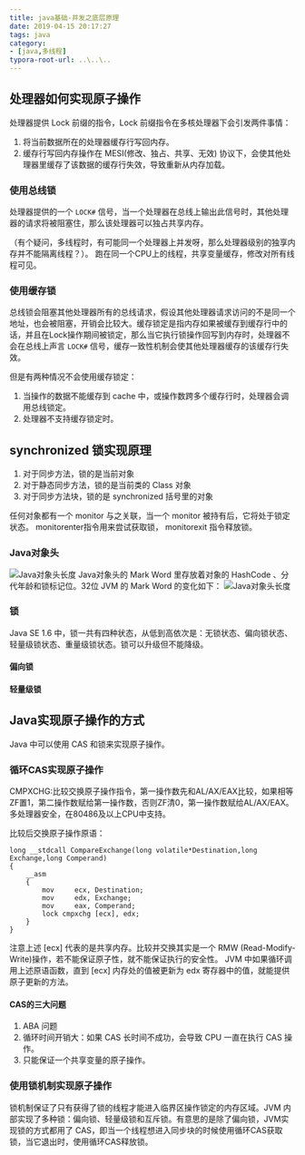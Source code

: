 ```yaml
---
title: java基础-并发之底层原理
date: 2019-04-15 20:17:27
tags: java
category: 
- [java,多线程]
typora-root-url: ..\..\..
---
```


## 处理器如何实现原子操作
处理器提供 Lock 前缀的指令，Lock 前缀指令在多核处理器下会引发两件事情：
1. 将当前数据所在的处理器缓存行写回内存。
2. 缓存行写回内存操作在 MESI(修改、独占、共享、无效) 协议下，会使其他处理器里缓存了该数据的缓存行失效，导致重新从内存加载。

### 使用总线锁
处理器提供的一个 `LOCK#` 信号，当一个处理器在总线上输出此信号时，其他处理器的请求将被阻塞住，那么该处理器可以独占共享内存。

（有个疑问，多线程时，有可能同一个处理器上并发呀，那么处理器级别的独享内存并不能隔离线程？）。
跑在同一个CPU上的线程，共享变量缓存，修改对所有线程可见。

### 使用缓存锁
总线锁会阻塞其他处理器所有的总线请求，假设其他处理器请求访问的不是同一个地址，也会被阻塞，开销会比较大。缓存锁定是指内存如果被缓存到缓存行中的话，并且在Lock操作期间被锁定，那么当它执行锁操作回写到内存时，处理器不会在总线上声言 `LOCK#` 信号，缓存一致性机制会使其他处理器缓存的该缓存行失效。

但是有两种情况不会使用缓存锁定：
1. 当操作的数据不能缓存到 cache 中，或操作数跨多个缓存行时，处理器会调用总线锁定。
2. 处理器不支持缓存锁定时。

## synchronized 锁实现原理
1. 对于同步方法，锁的是当前对象
2. 对于静态同步方法，锁的是当前类的 Class 对象
3. 对于同步方法块，锁的是 synchronized 括号里的对象

任何对象都有一个 monitor 与之关联，当一个 monitor 被持有后，它将处于锁定状态。 monitorenter指令用来尝试获取锁， monitorexit 指令释放锁。

### Java对象头
![Java对象头长度](/pics/java对象头长度.png)
Java对象头的 Mark Word 里存放着对象的 HashCode 、分代年龄和锁标记位。32位 JVM 的 Mark Word 的变化如下：
![Java对象头长度](/../../pics/mark-word变化状态.png)
### 锁
Java SE 1.6 中，锁一共有四种状态，从低到高依次是：无锁状态、偏向锁状态、轻量级锁状态、重量级锁状态。锁可以升级但不能降级。

#### 偏向锁
#### 轻量级锁


## Java实现原子操作的方式
Java 中可以使用 CAS 和锁来实现原子操作。

### 循环CAS实现原子操作
CMPXCHG:比较交换原子操作指令，第一操作数先和AL/AX/EAX比较，如果相等ZF置1，第二操作数赋给第一操作数，否则ZF清0，第一操作数赋给AL/AX/EAX。多处理器安全，在80486及以上CPU中支持。

比较后交换原子操作原语：

    long __stdcall CompareExchange(long volatile*Destination,long Exchange,long Comperand) 
    { 
        __asm 
        { 
            mov     ecx, Destination; 
            mov     edx, Exchange; 
            mov     eax, Comperand; 
            lock cmpxchg [ecx], edx; 
        } 
    }
注意上述 [ecx] 代表的是共享内存。比较并交换其实是一个 RMW (Read-Modify-Write)操作，若不能保证原子性，就不能保证执行的安全性。
JVM 中如果循环调用上述原语函数，直到 [ecx] 内存处的值被更新为 edx 寄存器中的值，就能提供原子更新的方法。

#### CAS的三大问题
1. ABA 问题
2. 循环时间开销大：如果 CAS 长时间不成功，会导致 CPU 一直在执行 CAS 操作。
3. 只能保证一个共享变量的原子操作。

### 使用锁机制实现原子操作
锁机制保证了只有获得了锁的线程才能进入临界区操作锁定的内存区域。JVM 内部实现了多种锁：偏向锁、轻量级锁和互斥锁。有意思的是除了偏向锁，JVM实现锁的方式都用了 CAS，即当一个线程想进入同步块的时候使用循环CAS获取锁，当它退出时，使用循环CAS释放锁。